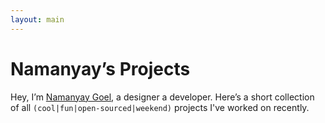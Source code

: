 ```yaml
---
layout: main
---
```


# Namanyay&rsquo;s Projects

Hey, I&rsquo;m [Namanyay Goel](http://namanyayg.com/), a designer a developer.
Here&rsquo;s a short collection of all `(cool|fun|open-sourced|weekend)` projects I've worked on recently.

